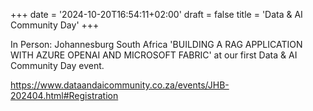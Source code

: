 +++
date = '2024-10-20T16:54:11+02:00'
draft = false
title = 'Data & AI Community Day'
+++

In Person: Johannesburg South Africa
'BUILDING A RAG APPLICATION WITH AZURE OPENAI AND MICROSOFT FABRIC' at our first Data & AI Community Day event.

https://www.dataandaicommunity.co.za/events/JHB-202404.html#Registration